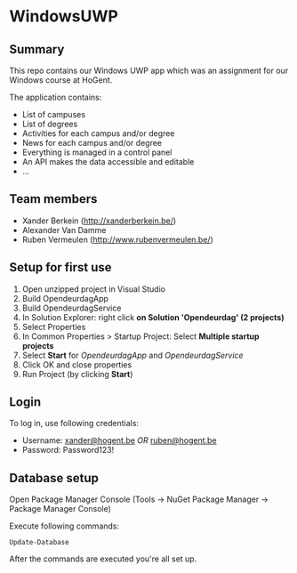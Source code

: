 # WindowsUWP
## Summary

This repo contains our Windows UWP app which was an assignment for our Windows course at HoGent. 

The application contains:

- List of campuses
- List of degrees
- Activities for each campus and/or degree
- News for each campus and/or degree
- Everything is managed in a control panel
- An API makes the data accessible and editable
- ...

## Team members

- Xander Berkein (http://xanderberkein.be/)
- Alexander Van Damme
- Ruben Vermeulen (http://www.rubenvermeulen.be/)

## Setup for first use

1. Open unzipped project in Visual Studio
2. Build OpendeurdagApp
3. Build OpendeurdagService
4. In Solution Explorer: right click **on Solution 'Opendeurdag' (2 projects)**
5. Select Properties
6. In Common Properties > Startup Project: Select **Multiple startup projects**
7. Select **Start** for *OpendeurdagApp* and *OpendeurdagService*
8. Click OK and close properties
9. Run Project (by clicking **Start**)

## Login

To log in, use following credentials:
- Username: xander@hogent.be  *OR*  ruben@hogent.be
- Password: Password123!

## Database setup

Open Package Manager Console (Tools -> NuGet Package Manager -> Package Manager Console)

Execute following commands:

```
Update-Database
```

After the commands are executed you're all set up.

